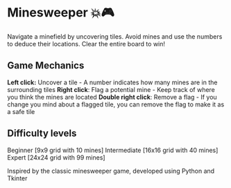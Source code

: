 # Minesweeper 💥🎮
Navigate a minefield by uncovering tiles. Avoid mines and use the numbers to deduce their locations. Clear the entire board to win!

## Game Mechanics
**Left click:** Uncover a tile - A number indicates how many mines are in the surrounding tiles
**Right click**: Flag a potential mine - Keep track of where you think the mines are located
**Double right click**: Remove a flag - If you change you mind about a flagged tile, you can remove the flag to make it as a safe tile

## Difficulty levels
Beginner [9x9 grid with 10 mines]
Intermediate [16x16 grid with 40 mines]
Expert [24x24 grid with 99 mines]



Inspired by the classic minesweeper game, developed using Python and Tkinter